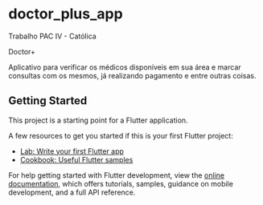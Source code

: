 # doctor_plus_app

Trabalho PAC IV - Católica

Doctor+

Aplicativo para verificar os médicos disponíveis em sua área e marcar consultas com os mesmos,
já realizando pagamento e entre outras coisas.

## Getting Started

This project is a starting point for a Flutter application.

A few resources to get you started if this is your first Flutter project:

- [Lab: Write your first Flutter app](https://docs.flutter.dev/get-started/codelab)
- [Cookbook: Useful Flutter samples](https://docs.flutter.dev/cookbook)

For help getting started with Flutter development, view the
[online documentation](https://docs.flutter.dev/), which offers tutorials,
samples, guidance on mobile development, and a full API reference.


